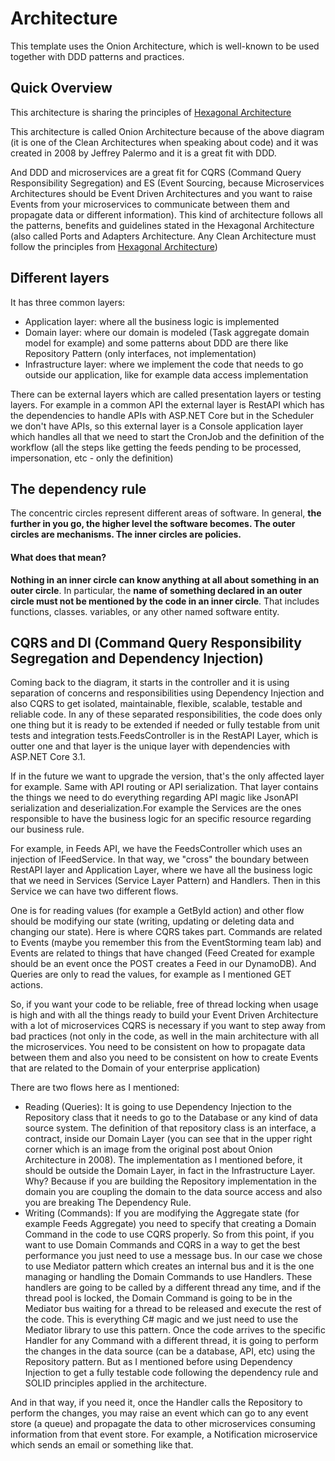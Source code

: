 # Architecture 
This template uses the Onion Architecture, which is well-known to be used together with DDD patterns and practices.

## Quick Overview
This architecture is sharing the principles of [Hexagonal Architecture](/HEXAGONAL.md)

This architecture is called Onion Architecture because of the above diagram (it is one of the Clean Architectures when speaking about code) and it was created in 2008 by Jeffrey Palermo and it is a great fit with DDD. 

And DDD and microservices are a great fit for CQRS (Command Query Responsibility Segregation) and ES (Event Sourcing, because Microservices Architectures should be Event Driven Architectures and you want to raise Events from your microservices to communicate between them and propagate data or different information). This kind of architecture follows all the patterns, benefits and guidelines stated in the Hexagonal Architecture (also called Ports and Adapters Architecture. Any Clean Architecture must follow the principles from [Hexagonal Architecture](/HEXAGONAL.md))

## Different layers
It has three common layers:

* Application layer: where all the business logic is implemented
* Domain layer: where our domain is modeled (Task aggregate domain model for example) and some patterns about DDD are there like Repository Pattern (only interfaces, not implementation)
* Infrastructure layer: where we implement the code that needs to go outside our application, like for example data access implementation

There can be external layers which are called presentation layers or testing layers. For example in a common API the external layer is RestAPI which has the dependencies to handle APIs with ASP.NET Core but in the Scheduler we don't have APIs, so this external layer is a Console application layer which handles all that we need to start the CronJob and the definition of the workflow (all the steps like getting the feeds pending to be processed, impersonation, etc - only the definition)

## The dependency rule
The concentric circles represent different areas of software. In general, **the further in you go, the higher level the software becomes. The outer circles are mechanisms. The inner circles are policies.**

#### What does that mean?

**Nothing in an inner circle can know anything at all about something in an outer circle**. In particular, the **name of something declared in an outer circle must not be mentioned by the code in an inner circle**. That includes functions, classes. variables, or any other named software entity.

## CQRS and DI (Command Query Responsibility Segregation and Dependency Injection)

Coming back to the diagram, it starts in the controller and it is using separation of concerns and responsibilities using Dependency Injection and also CQRS to get isolated, maintainable, flexible, scalable, testable and reliable code. In any of these separated responsibilities, the code does only one thing but it is ready to be extended if needed or fully testable from unit tests and integration tests.FeedsController is in the RestAPI Layer,  which is outter one and that layer is the unique layer with dependencies with ASP.NET Core 3.1.

If in the future we want to upgrade the version, that's the only affected layer for example. Same with API routing or API serialization. That layer contains the things we need to do everything regarding API magic like JsonAPI serialization and deserialization.For example the Services are the ones responsible to have the business logic for an specific resource regarding our business rule.

For example, in Feeds API, we have the FeedsController which uses an injection of IFeedService. In that way, we "cross" the boundary between RestAPI layer and Application Layer, where we have  all the business logic that we need in Services (Service Layer Pattern) and Handlers. Then in this Service we can have two different flows.

One is for reading values (for example a GetById action) and other flow should be modifying our state (writing, updating or deleting data and changing our state). Here is where CQRS takes part. Commands are related to Events (maybe you remember this from the EventStorming team lab) and Events are related to things that have changed (Feed Created for example should be an event once the POST creates a Feed in our DynamoDB). And Queries are only to read the values, for example as I mentioned GET actions.

So, if you want your code to be reliable, free of thread locking when usage is high and with all the things ready to build your Event Driven Architecture with a lot of microservices CQRS is necessary if you want to step away from bad practices (not only in the code, as well in the main architecture with all the microservices. You need to be consistent on how to propagate data between them and also you need to be consistent on how to create Events that are related to the Domain of your enterprise application)

There are two flows here as I mentioned:

* Reading (Queries): It is going to use Dependency Injection to the Repository class that it needs to go to the Database or any kind of data source system. The definition of that repository class is an interface, a contract, inside our Domain Layer (you can see that in the upper right corner which is an image from the original post about Onion Architecture in 2008). The implementation as I mentioned before, it should be outside the Domain Layer, in fact in the Infrastructure Layer. Why? Because if you are building the Repository implementation in the domain you are coupling the domain to the data source access and also you are breaking The Dependency Rule.
* Writing (Commands): If you are modifying the Aggregate state (for example Feeds Aggregate) you need to specify that creating a Domain Command in the code to use CQRS properly. So from this point, if you want to use Domain Commands and CQRS in a way to get the best performance you just need to use a message bus. In our case we chose to use Mediator pattern which creates an internal bus and it is the one managing or handling the Domain Commands to use Handlers.
   These handlers are going to be called by a different thread any time, and if the thread pool is locked, the Domain Command is going to be in the Mediator bus waiting for a thread to be released and execute the rest of the code. This is everything C# magic and we just need to use the Mediator library to use this pattern. Once the code arrives to the specific Handler for any Command with a different thread, it is going to perform the changes in the data source (can be a database, API, etc) using the Repository pattern. But as I mentioned before using Dependency Injection to get a fully testable code following the dependency rule and SOLID principles applied in the architecture.

And in that way, if you need it, once the Handler calls the Repository to perform the changes, you may raise an event which can go to any event store (a queue) and propagate the data to other microservices consuming information from that event store. For example, a Notification microservice which sends an email or something like that.

